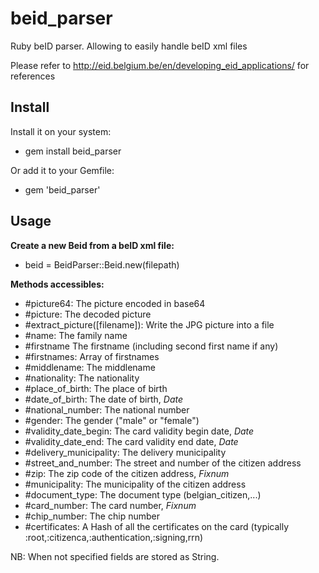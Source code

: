 beid_parser
===========
Ruby beID parser. Allowing to easily handle beID xml files

Please refer to http://eid.belgium.be/en/developing_eid_applications/ for references

Install
-------
Install it on your system:
  - gem install beid_parser

Or add it to your Gemfile:
  - gem 'beid_parser'

Usage
-----
**Create a new Beid from a beID xml file:**
  - beid = BeidParser::Beid.new(filepath) 

**Methods accessibles:**
  - #picture64: The picture encoded in base64
  - #picture: The decoded picture
  - #extract_picture([filename]): Write the JPG picture into a file
  - #name: The family name
  - #firstname The firstname (including second first name if any)
  - #firstnames: Array of firstnames
  - #middlename: The middlename
  - #nationality: The nationality
  - #place_of_birth: The place of birth
  - #date_of_birth: The date of birth, *Date*
  - #national_number: The national number
  - #gender: The gender ("male" or "female")
  - #validity_date_begin: The card validity begin date, *Date*
  - #validity_date_end: The card validity end date, *Date*
  - #delivery_municipality: The delivery municipality
  - #street_and_number: The street and number of the citizen address
  - #zip: The zip code of the citizen address, *Fixnum*
  - #municipality: The municipality of the citizen address
  - #document_type: The document type (belgian_citizen,...)
  - #card_number: The card number, *Fixnum*
  - #chip_number: The chip number
  - #certificates: A Hash of all the certificates on the card (typically :root,:citizenca,:authentication,:signing,rrn)
  
NB: When not specified fields are stored as String.
